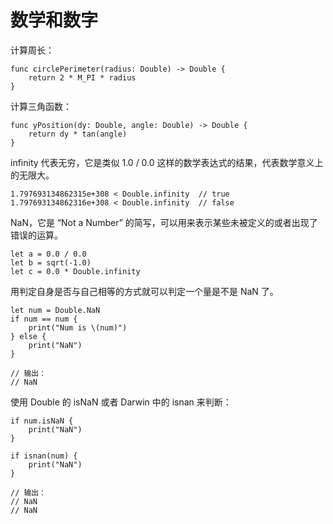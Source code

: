 # 数学和数字

计算周长：

	func circlePerimeter(radius: Double) -> Double {
	    return 2 * M_PI * radius
	}
	
计算三角函数：

	func yPosition(dy: Double, angle: Double) -> Double {
	    return dy * tan(angle)
	}
	
infinity 代表无穷，它是类似 1.0 / 0.0 这样的数学表达式的结果，代表数学意义上的无限大。

	1.797693134862315e+308 < Double.infinity  // true
	1.797693134862316e+308 < Double.infinity  // false
	
NaN，它是 “Not a Number” 的简写，可以用来表示某些未被定义的或者出现了错误的运算。

	let a = 0.0 / 0.0
	let b = sqrt(-1.0)
	let c = 0.0 * Double.infinity
	
用判定自身是否与自己相等的方式就可以判定一个量是不是 NaN 了。

	let num = Double.NaN
	if num == num {
	    print("Num is \(num)")
	} else {
	    print("NaN")
	}
	
	// 输出：
	// NaN
	
使用 Double 的 isNaN 或者 Darwin 中的 isnan 来判断：

	if num.isNaN {
	    print("NaN")
	}
	
	if isnan(num) {
	    print("NaN")
	}
	
	// 输出：
	// NaN
	// NaN
	
	